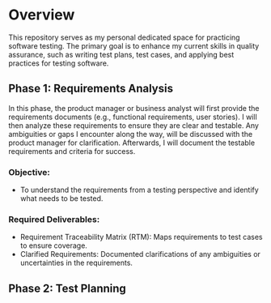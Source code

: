 # Overview

This repository serves as my personal dedicated space for practicing software testing. The primary goal is to enhance my current skills in quality assurance, such as writing test plans, test cases, and applying best practices for testing software.


## Phase 1: Requirements Analysis
In this phase, the product manager or business analyst will first provide the requirements documents (e.g., functional requirements, user stories). I will then analyze these requirements to ensure they are clear and testable. Any ambiguities or gaps I encounter along the way, will be discussed with the product manager for clarification. Afterwards, I will document the testable requirements and criteria for success.

### Objective: 
- To understand the requirements from a testing perspective and identify what needs to be tested.
### Required Deliverables:
- Requirement Traceability Matrix (RTM): Maps requirements to test cases to ensure coverage.
- Clarified Requirements: Documented clarifications of any ambiguities or uncertainties in the requirements.

## Phase 2: Test Planning
